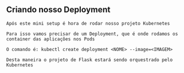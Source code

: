 ## Criando nosso Deployment

```
Após este mini setup é hora de rodar nosso projeto Kubernetes
```

```
Para isso vamos precisar de um Deployment, que é onde rodamos os container das aplicações nos Pods
```

```
O comando é: kubectl create deployment <NOME> --image=<IMAGEM>
```

```
Desta maneira o projeto de Flask estará sendo orquestrado pelo Kubernetes
```
